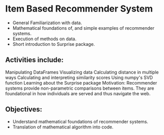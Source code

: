 # Item Based Recommender System
 - General Familiarization with data.
 - Mathematical foundations of, and simple examples of recommender systems.
 - Execution of methods on data.
 - Short introduction to Surprise package.

## Activities include:

Manipulating DataFrames
Visualizing data
Calculating distance in multiple ways
Calculating and interpreting similarity scores
Using numpy's SVD function
Learning about the Surprise package
Motivation: Recommender systems provide non-parametric comparisons between items. They are foundational in how individuals are served and thus navigate the web.

## Objectives:

- Understand mathematical foundations of recommender systems.
- Translation of mathematical algorithm into code.

